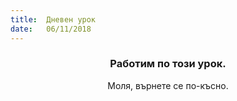 ```yaml
---
title:  Дневен урок
date:   06/11/2018
---
```


### <center>Работим по този урок.</center>
<center>Моля, върнете се по-късно.</center>